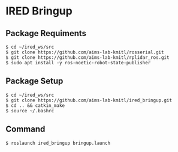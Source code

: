 # IRED Bringup
## Package Requiments
```
$ cd ~/ired_ws/src
$ git clone https://github.com/aims-lab-kmitl/rosserial.git
$ git clone https://github.com/aims-lab-kmitl/rplidar_ros.git
$ sudo apt install -y ros-noetic-robot-state-publisher
```
## Package Setup
```
$ cd ~/ired_ws/src
$ git clone https://github.com/aims-lab-kmitl/ired_bringup.git
$ cd .. && catkin_make
$ source ~/.bashrc

```
## Command
```
$ roslaunch ired_bringup bringup.launch
```